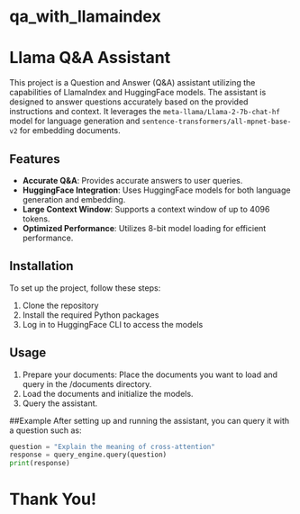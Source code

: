 # qa_with_llamaindex

# Llama Q&A Assistant

This project is a Question and Answer (Q&A) assistant utilizing the capabilities of LlamaIndex and HuggingFace models. The assistant is designed to answer questions accurately based on the provided instructions and context. It leverages the `meta-llama/Llama-2-7b-chat-hf` model for language generation and `sentence-transformers/all-mpnet-base-v2` for embedding documents.

## Features

- **Accurate Q&A**: Provides accurate answers to user queries.
- **HuggingFace Integration**: Uses HuggingFace models for both language generation and embedding.
- **Large Context Window**: Supports a context window of up to 4096 tokens.
- **Optimized Performance**: Utilizes 8-bit model loading for efficient performance.

## Installation

To set up the project, follow these steps:

1. Clone the repository
2. Install the required Python packages
3. Log in to HuggingFace CLI to access the models

## Usage
1. Prepare your documents: Place the documents you want to load and query in the /documents directory.
2. Load the documents and initialize the models.
3. Query the assistant.

##Example
After setting up and running the assistant, you can query it with a question such as:
```python
question = "Explain the meaning of cross-attention"
response = query_engine.query(question)
print(response)
```

# Thank You!
